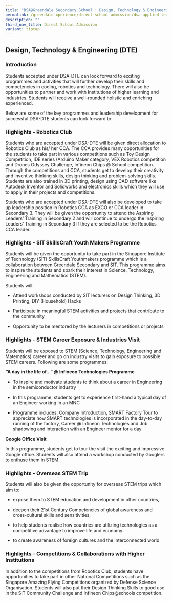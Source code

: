 ```yaml
---
title: "DSA@Greendale Secondary School : Design, Technology & Engineering (DTE)"
permalink: /greendale-xperience/direct-school-admission/dsa-applied-learning-programme/
description: ""
third_nav_title: Direct School Admission
variant: tiptap
---
```

<h2>Design, Technology &amp; Engineering (DTE)</h2>
<h3>Introduction</h3>
<p>Students accepted under DSA-DTE can look forward to exciting programmes
and activities that will further develop their skills and competencies
in coding, robotics and technology. There will also be opportunities to
partner and work with Institutions of higher learning and industries. Students
will receive a well-rounded holistic and enriching experienced.</p>
<p>Below are some of the key programmes and leadership development for successful
DSA-DTE students can look forward to:</p>
<h3>Highlights - <strong>Robotics Club</strong></h3>
<p>Students who are accepted under DSA-DTE will be given direct allocation
to Robotics Club as his/ her CCA. The CCA provides many opportunities for
the students to take part in various competitions such as Toy Design Competition,
IDE series (Arduino Maker category, VEX Robotics competition and Drones
Odyssey Challenge, Infineon Chips @ School competition. Through the competitions
and CCA, students get to develop their creativity and inventive thinking
skills, design thinking and problem-solving skills. Students are also trained
in 3D printing, design using CAD software like Autodesk Inventor and Solidworks
and electronics skills which they will use to apply in their projects and
competitions.</p>
<p>Students who are accepted under DSA-DTE will also be developed to take
up leadership position in Robotics CCA as EXCO or CCA leader in Secondary
3. They will be given the opportunity to attend the Aspiring Leaders’ Training
in Secondary 2 and will continue to undergo the Inspiring Leaders’ Training
in Secondary 3 if they are selected to be the Robotics CCA leader.</p>
<h3>Highlights - <strong>SIT SkillsCraft Youth Makers Programme</strong></h3>
<p>Students will be given the opportunity to take part in the Singapore Institute
of Technology (SIT) SkillsCraft Youthmakers programme which is a collaboration
between Greendale Secondary and SIT. This programme aims to inspire the
students and spark their interest in Science, Technology, Engineering and
Mathematics (STEM).</p>
<p>Students will:</p>
<ul data-tight="true" class="tight">
<li>
<p>Attend workshops conducted by SIT lecturers on Design Thinking, 3D Printing,
DIY (Household) Hacks</p>
</li>
<li>
<p>Participate in meaningful STEM activities and projects that contribute
to the community</p>
</li>
<li>
<p>Opportunity to be mentored by the lecturers in competitions or projects</p>
</li>
</ul>
<h3>Highlights - <strong>STEM Career Exposure &amp; Industries Visit</strong></h3>
<p>Students will be exposed to STEM (Science, Technology, Engineering and
Matematics) career and go on industry visits to gain exposure to possible
STEM careers. Following are some programmes:</p>
<p><strong>“A day in the life of…” @ Infineon Technologies Programme</strong>
</p>
<ul data-tight="true" class="tight">
<li>
<p>To inspire and motivate students to think about a career in Engineering
in the semiconductor industry</p>
</li>
<li>
<p>In this programme, students get to experience first-hand a typical day
of an Engineer working in an MNC</p>
</li>
<li>
<p>Programme includes: Company Introduction, SMART Factory Tour to appreciate
how SMART technologies is incorporated in the day-to-day running of the
factory, Career @ Infineon Technologies and Job shadowing and interaction
with an Engineer mentor for a day</p>
</li>
</ul>
<p><strong>Google Office Visit</strong>
</p>
<p>In this programme, students get to tour the visit the exciting and impressive
Google office. Students will also attend a workshop conducted by Googlers
to enthuse them in STEM.</p>
<h3>Highlights - <strong>Overseas STEM Trip</strong></h3>
<p>Students will also be given the opportunity for overseas STEM trips which
aim to:</p>
<ul data-tight="true" class="tight">
<li>
<p>expose them to STEM education and development in other countries,</p>
</li>
<li>
<p>deepen their 21st&nbsp;Century Competencies of global awareness and cross-cultural
skills and sensitivities,</p>
</li>
<li>
<p>to help students realise how countries are utilizing technologies as a
competitive advantage to improve life and economy</p>
</li>
<li>
<p>to create awareness of foreign cultures and the interconnected world</p>
</li>
</ul>
<h3>Highlights - <strong>Competitions &amp; Collaborations with Higher Institutions</strong></h3>
<p>In addition to the competitions from Robotics Club, students have opportunities
to take part in other National Competitions such as the Singapore Amazing
Flying Competitions organized by Defense Science Organisation. Students
will also put their Design Thinking Skills to good use in the SIT Community
Challenge and Infineon Chips@schools competition.</p>